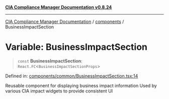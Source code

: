 [**CIA Compliance Manager Documentation v0.8.24**](../../README.md)

***

[CIA Compliance Manager Documentation](../../modules.md) / [components](../README.md) / BusinessImpactSection

# Variable: BusinessImpactSection

> `const` **BusinessImpactSection**: `React.FC`\<`BusinessImpactSectionProps`\>

Defined in: [components/common/BusinessImpactSection.tsx:14](https://github.com/Hack23/cia-compliance-manager/blob/8f5d084752ccee354557e96bf8b49239fb671c91/src/components/common/BusinessImpactSection.tsx#L14)

Reusable component for displaying business impact information
Used by various CIA impact widgets to provide consistent UI
